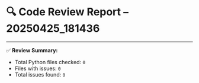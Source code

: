 # 🔍 Code Review Report – 20250425_181436

---

✅ **Review Summary:**
- Total Python files checked: `0`
- Files with issues: `0`
- Total issues found: `0`
